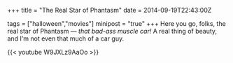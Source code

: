 +++
title = "The Real Star of Phantasm"
date = 2014-09-19T22:43:00Z

tags = ["halloween","movies"]
minipost = "true"
+++
Here you go, folks, the real star of Phantasm — *that bad-ass muscle car!* A real thing of beauty, and I'm not even that much of a car guy.

{{< youtube W9JXLz9AaOo >}}
